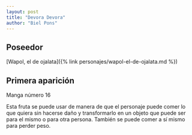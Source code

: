 ```yaml
---
layout: post
title: "Devora Devora"
author: "Biel Pons"
---
```


## Poseedor

[Wapol, el de ojalata]({% link personajes/wapol-el-de-ojalata.md %})

## Primera aparición

Manga número 16

Esta fruta se puede usar de manera de que el personaje puede comer lo que quiera sin hacerse daño y transformarlo en un objeto que puede ser para el mismo o para otra persona. También se puede comer a sí mismo para perder peso.
